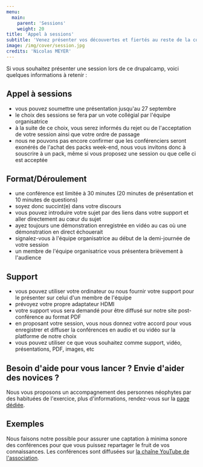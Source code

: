 ```yaml
---
menu:
  main:
    parent: 'Sessions'
    weight: 20
title: 'Appel à sessions'
subtitle: 'Venez présenter vos découvertes et fiertés au reste de la communauté'
image: /img/cover/session.jpg
credits: 'Nicolas MEYER'
---
```

Si vous souhaitez présenter une session lors de ce drupalcamp, voici quelques informations à retenir :

## Appel à sessions

* vous pouvez soumettre une présentation jusqu'au 27 septembre
* le choix des sessions se fera par un vote collégial par l'équipe organisatrice
* à la suite de ce choix, vous serez informés du rejet ou de l'acceptation de votre session ainsi que votre ordre de passage
* nous ne pouvons pas encore confirmer que les conférenciers seront exonérés de l'achat des packs week-end, nous vous invitons donc à souscrire à un pack, même si vous proposez une session ou que celle ci est acceptée

## Format/Déroulement

* une conférence est limitée à 30 minutes (20 minutes de présentation et 10 minutes de questions)
* soyez donc succint(e) dans votre discours
* vous pouvez introduire votre sujet par des liens dans votre support et aller directement au cœur du sujet
* ayez toujours une démonstration enregistrée en vidéo au cas où une démonstration en direct échouerait
* signalez-vous à l'équipe organisatrice au début de la demi-journée de votre session
* un membre de l'équipe organisatrice vous présentera brièvement à l'audience

## Support

* vous pouvez utiliser votre ordinateur ou nous fournir votre support pour le présenter sur celui d'un membre de l'équipe
* prévoyez votre propre adaptateur HDMI
* votre support vous sera demandé pour être diffusé sur notre site post-conférence au format PDF
* en proposant votre session, vous nous donnez votre accord pour vous enregistrer et diffuser la conférences en audio et ou vidéo sur la platforme de notre choix
* vous pouvez utiliser ce que vous souhaitez comme support, vidéo, présentations, PDF, images, etc

## Besoin d'aide pour vous lancer ? Envie d'aider des novices ?

Nous vous proposons un accompagnement des personnes néophytes par des habituées de l'exercice, plus d'informations, rendez-vous sur la [page dédiée](/sessions/accompagnement).

## Exemples

Nous faisons notre possible pour assurer une captation à minima sonore des conférences pour que vous puissez repartager le fruit de vos connaissances. Les conférences sont diffusées sur [la chaîne YouTube de l'association](https://www.youtube.com/channel/UCIa6rzX4xvIu6eas8MZMCAw/videos). 

